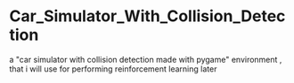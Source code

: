 # Car_Simulator_With_Collision_Detection
a "car simulator with collision detection made with pygame" environment , that i will use for performing reinforcement learning later
